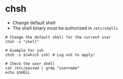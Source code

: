 # chsh

- Change default shell
- The shell binary must be authorized in `/etc/shells`

```shell
# Change the default shell for the current user
chsh -s "shell"

# Example for zsh
chsh -s $(which zsh) # Log out to apply!

# Check the user shell
cat /etc/passwd | grep "username"
echo $SHELL
```

